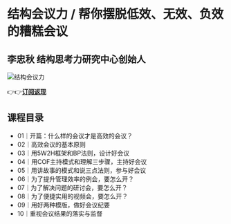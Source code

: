 结构会议力 / 帮你摆脱低效、无效、负效的糟糕会议
=========================

李忠秋 **结构思考力研究中心创始人**
--------------------

![结构会议力](https://www.geekgay.com/storage/geek/geek_59f4912ce07a7c8f547865edaa3d5f06.jpg)  
  
👉👉[**订阅返现**](https://time.geekbang.org/column/intro/100611101?code=Tc75Qr7mNcql23NDLLFFiuWCoN-xq8oqpAusTI%2FjPGQ%3D "结构会议力")  
  
课程目录
----

  
  
- 01｜开篇：什么样的会议才是高效的会议？
- 02｜高效会议的基本原则
- 03｜用5W2H框架和BP法则，设计好会议
- 04｜用COF主持模式和理解三步骤，主持好会议
- 05｜用讲故事的模式和说三点法则，参与好会议
- 06｜为了提升管理效率的例会，要怎么开？
- 07｜为了解决问题的研讨会，要怎么开？
- 08｜为了便捷实用的视频会，要怎么开？
- 09｜用好两种模版，做好会议纪要
- 10｜重视会议结果的落实与监督